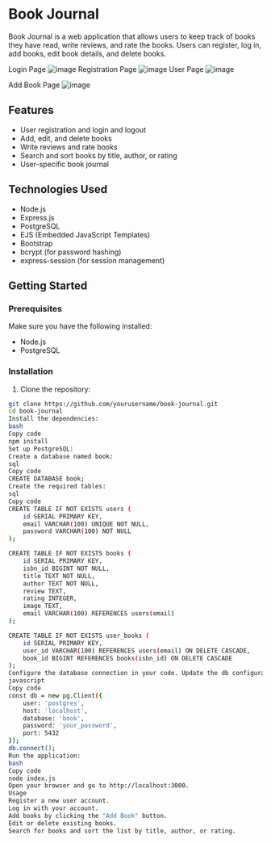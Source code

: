# Book Journal

Book Journal is a web application that allows users to keep track of books they have read, write reviews, and rate the books. Users can register, log in, add books, edit book details, and delete books.

Login Page
![image](https://github.com/deepanshu2001/book-journal/assets/44342782/539d59b7-403f-44e2-964f-a0ac182452d8)
Registration Page
![image](https://github.com/deepanshu2001/book-journal/assets/44342782/49080f15-8db6-479f-9492-0e37dab11aae)
User Page
![image](https://github.com/deepanshu2001/book-journal/assets/44342782/4f13acbf-b22e-4985-9b94-4cb7617268b6)

Add Book Page
![image](https://github.com/deepanshu2001/book-journal/assets/44342782/99909a4b-ceb7-4c1d-a9da-2aba4901fd29)

## Features

- User registration and login and logout
- Add, edit, and delete books
- Write reviews and rate books
- Search and sort books by title, author, or rating
- User-specific book journal

## Technologies Used

- Node.js
- Express.js
- PostgreSQL
- EJS (Embedded JavaScript Templates)
- Bootstrap
- bcrypt (for password hashing)
- express-session (for session management)

## Getting Started

### Prerequisites

Make sure you have the following installed:

- Node.js
- PostgreSQL

### Installation

1. Clone the repository:

```bash
git clone https://github.com/yourusername/book-journal.git
cd book-journal
Install the dependencies:
bash
Copy code
npm install
Set up PostgreSQL:
Create a database named book:
sql
Copy code
CREATE DATABASE book;
Create the required tables:
sql
Copy code
CREATE TABLE IF NOT EXISTS users (
    id SERIAL PRIMARY KEY,
    email VARCHAR(100) UNIQUE NOT NULL,
    password VARCHAR(100) NOT NULL
);

CREATE TABLE IF NOT EXISTS books (
    id SERIAL PRIMARY KEY,
    isbn_id BIGINT NOT NULL,
    title TEXT NOT NULL,
    author TEXT NOT NULL,
    review TEXT,
    rating INTEGER,
    image TEXT,
    email VARCHAR(100) REFERENCES users(email)
);

CREATE TABLE IF NOT EXISTS user_books (
    id SERIAL PRIMARY KEY,
    user_id VARCHAR(100) REFERENCES users(email) ON DELETE CASCADE,
    book_id BIGINT REFERENCES books(isbn_id) ON DELETE CASCADE
);
Configure the database connection in your code. Update the db configuration in index.js:
javascript
Copy code
const db = new pg.Client({
    user: 'postgres',
    host: 'localhost',
    database: 'book',
    password: 'your_password',
    port: 5432
});
db.connect();
Run the application:
bash
Copy code
node index.js
Open your browser and go to http://localhost:3000.
Usage
Register a new user account.
Log in with your account.
Add books by clicking the "Add Book" button.
Edit or delete existing books.
Search for books and sort the list by title, author, or rating.
